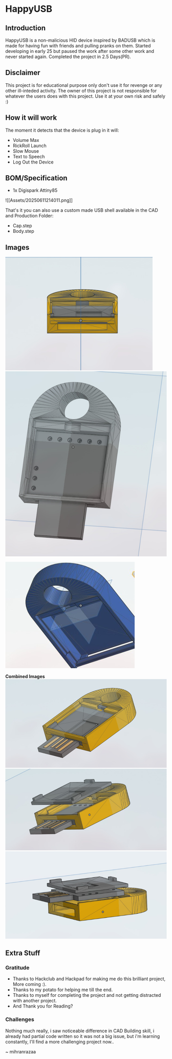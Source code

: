# HappyUSB
## Introduction 

HappyUSB is a non-malicious HID device inspired by BADUSB which is made for having fun with friends and pulling pranks on them. Started developing in early 25 but paused the work after some other work and never started again. Completed the project in 2.5 Days(PR). 

##  Disclaimer
This project is for educational purpose only don't use it for revenge or any other ill-inteded activity. The owner of this project is not responsible for whatever the users does with this project. Use it at your own risk and safely :)

## How it will work 
The moment it detects that the device is plug in it will:

- Volume Max
- RickRoll Launch
- Slow Mouse
- Text to Speech
- Log Out the Device

## BOM/Specification

- 1x Digispark Attiny85

![[Assets/20250611214011.png]]

That's it you can also use a custom made USB shell available in the CAD and Production Folder:
- Cap.step
- Body.step

## Images
![Screenshot](Assets/6219863877793991718.jpg)
![Screenshot](Assets/temp.jpg)

![Screenshot](Assets/6219863877793991618.jpg)

**Combined Images**
![Screenshot](Assets/6219968241204315894.jpg)
![Screenshot](Assets/6219968241204315895.jpg)
![Screenshot](Assets/6219968241204315896.jpg)
## Extra Stuff

### Gratitude
- Thanks to Hackclub and Hackpad for making me do this brilliant project, More coming :).
- Thanks to my potato for helping me till the end.
- Thanks to myself for completing the project and not getting distracted with another project.
- And Thank you for Reading?

### Challenges
Nothing much really, i saw noticeable difference in CAD Building skill, i already had partial code written so it was not a big issue, but i'm learning constantly, I'll find a more challenging project now.. 

~ mihranrazaa
